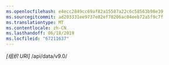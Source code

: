 ```yaml
---
ms.openlocfilehash: e4ecc2849cc69af82a15587a22c6c58563b98e39
ms.sourcegitcommit: ad203331ee9737e82ef70206ac04eeb72a5f9c7f
ms.translationtype: MT
ms.contentlocale: zh-CN
ms.lasthandoff: 06/18/2019
ms.locfileid: "67211637"
---
```

*[组织 URI]* /api/data/v9.0/